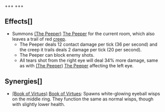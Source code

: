 +++
+++

Effects[]
---------


* Summons [(The Peeper)](/wiki/The_Peeper "The Peeper") [The Peeper](/wiki/The_Peeper "The Peeper") for the current room, which also leaves a trail of red [creep](/wiki/Creep "Creep").
	+ The Peeper deals 12 contact damage per tick (36 per second) and the creep it trails deals 2 damage per tick (20 per second).
	+ The Peeper can block enemy shots.
	+ All tears shot from the right eye will deal 34% more damage, same as with [(The Peeper)](/wiki/The_Peeper "The Peeper") [The Peeper](/wiki/The_Peeper "The Peeper") affecting the left eye.


Synergies[]
-----------


* [(Book of Virtues)](/wiki/Book_of_Virtues "Book of Virtues") [Book of Virtues](/wiki/Book_of_Virtues "Book of Virtues"): Spawns white-glowing eyeball wisps on the middle ring. They function the same as normal wisps, though with slightly lower health.


